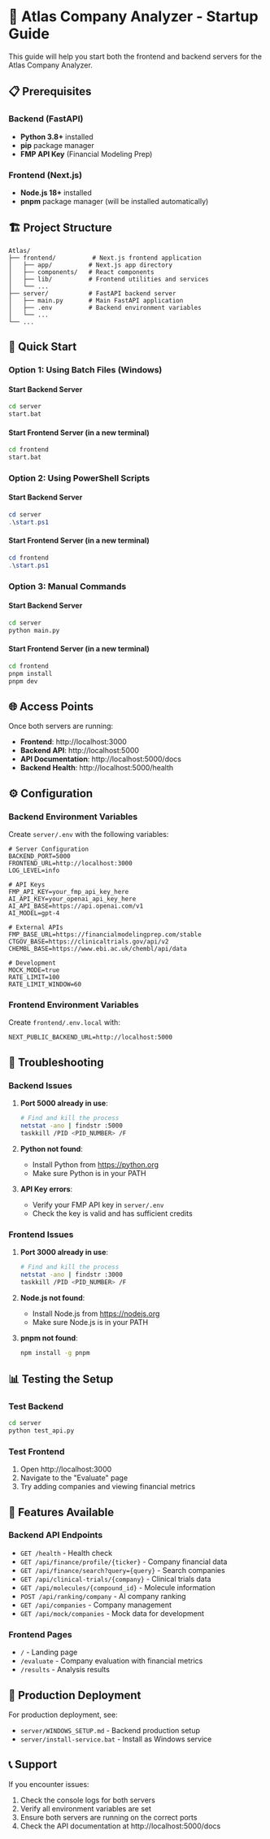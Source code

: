 # 🚀 Atlas Company Analyzer - Startup Guide

This guide will help you start both the frontend and backend servers for the Atlas Company Analyzer.

## 📋 Prerequisites

### Backend (FastAPI)
- **Python 3.8+** installed
- **pip** package manager
- **FMP API Key** (Financial Modeling Prep)

### Frontend (Next.js)
- **Node.js 18+** installed
- **pnpm** package manager (will be installed automatically)

## 🏗️ Project Structure

```
Atlas/
├── frontend/          # Next.js frontend application
│   ├── app/          # Next.js app directory
│   ├── components/   # React components
│   ├── lib/          # Frontend utilities and services
│   └── ...
├── server/           # FastAPI backend server
│   ├── main.py       # Main FastAPI application
│   ├── .env          # Backend environment variables
│   └── ...
└── ...
```

## 🚀 Quick Start

### Option 1: Using Batch Files (Windows)

#### Start Backend Server
```bash
cd server
start.bat
```

#### Start Frontend Server (in a new terminal)
```bash
cd frontend
start.bat
```

### Option 2: Using PowerShell Scripts

#### Start Backend Server
```powershell
cd server
.\start.ps1
```

#### Start Frontend Server (in a new terminal)
```powershell
cd frontend
.\start.ps1
```

### Option 3: Manual Commands

#### Start Backend Server
```bash
cd server
python main.py
```

#### Start Frontend Server (in a new terminal)
```bash
cd frontend
pnpm install
pnpm dev
```

## 🌐 Access Points

Once both servers are running:

- **Frontend**: http://localhost:3000
- **Backend API**: http://localhost:5000
- **API Documentation**: http://localhost:5000/docs
- **Backend Health**: http://localhost:5000/health

## ⚙️ Configuration

### Backend Environment Variables

Create `server/.env` with the following variables:

```env
# Server Configuration
BACKEND_PORT=5000
FRONTEND_URL=http://localhost:3000
LOG_LEVEL=info

# API Keys
FMP_API_KEY=your_fmp_api_key_here
AI_API_KEY=your_openai_api_key_here
AI_API_BASE=https://api.openai.com/v1
AI_MODEL=gpt-4

# External APIs
FMP_BASE_URL=https://financialmodelingprep.com/stable
CTGOV_BASE=https://clinicaltrials.gov/api/v2
CHEMBL_BASE=https://www.ebi.ac.uk/chembl/api/data

# Development
MOCK_MODE=true
RATE_LIMIT=100
RATE_LIMIT_WINDOW=60
```

### Frontend Environment Variables

Create `frontend/.env.local` with:

```env
NEXT_PUBLIC_BACKEND_URL=http://localhost:5000
```

## 🔧 Troubleshooting

### Backend Issues

1. **Port 5000 already in use**:
   ```bash
   # Find and kill the process
   netstat -ano | findstr :5000
   taskkill /PID <PID_NUMBER> /F
   ```

2. **Python not found**:
   - Install Python from https://python.org
   - Make sure Python is in your PATH

3. **API Key errors**:
   - Verify your FMP API key in `server/.env`
   - Check the key is valid and has sufficient credits

### Frontend Issues

1. **Port 3000 already in use**:
   ```bash
   # Find and kill the process
   netstat -ano | findstr :3000
   taskkill /PID <PID_NUMBER> /F
   ```

2. **Node.js not found**:
   - Install Node.js from https://nodejs.org
   - Make sure Node.js is in your PATH

3. **pnpm not found**:
   ```bash
   npm install -g pnpm
   ```

## 📊 Testing the Setup

### Test Backend
```bash
cd server
python test_api.py
```

### Test Frontend
1. Open http://localhost:3000
2. Navigate to the "Evaluate" page
3. Try adding companies and viewing financial metrics

## 🎯 Features Available

### Backend API Endpoints
- `GET /health` - Health check
- `GET /api/finance/profile/{ticker}` - Company financial data
- `GET /api/finance/search?query={query}` - Search companies
- `GET /api/clinical-trials/{company}` - Clinical trials data
- `GET /api/molecules/{compound_id}` - Molecule information
- `POST /api/ranking/company` - AI company ranking
- `GET /api/companies` - Company management
- `GET /api/mock/companies` - Mock data for development

### Frontend Pages
- `/` - Landing page
- `/evaluate` - Company evaluation with financial metrics
- `/results` - Analysis results

## 🚀 Production Deployment

For production deployment, see:
- `server/WINDOWS_SETUP.md` - Backend production setup
- `server/install-service.bat` - Install as Windows service

## 📞 Support

If you encounter issues:
1. Check the console logs for both servers
2. Verify all environment variables are set
3. Ensure both servers are running on the correct ports
4. Check the API documentation at http://localhost:5000/docs